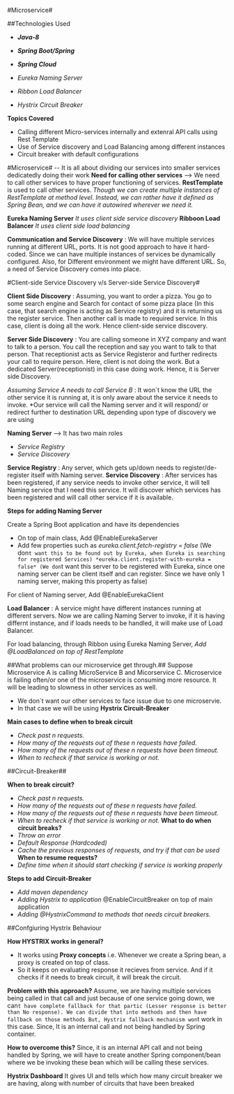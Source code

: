 #Microservice#

##Technologies Used
- ***Java-8***
- ***Spring Boot/Spring***
- ***Spring Cloud***

- *Eureka Naming Server*
- *Ribbon Load Balancer*
- *Hystrix Circuit Breaker*

**Topics Covered**
-	Calling different Micro-services internally and extenral API calls using Rest Template
-	Use of Service discovery and Load Balancing among different instances
-	Circuit breaker with default configurations


#Microservice# -- It is all about dividing our services into smaller services dedicatedly doing their work
**Need for calling other services** --> We need to call other services to have proper functioning of services.
**RestTemplate** is used to call other services.
*Though we can create multiple instances of  RestTemplate at method level. Instead, we can rather have it defined as Spring Bean, and we can have it autowired wherever we need it.*

**Eureka Naming Server** *It uses client side service discovery*
**Ribboon Load Balancer** *It uses client side load balancing*

**Communication and Service Discovery** : We will have multiple services running at different URL, ports. It is not good approach to have it hard-coded. Since we can have multiple instances of services be dynamically configured.
Also, for Different environment we might have different URL. So, a need of Service Discovery comes into place.

#Client-side Service Discovery v/s Server-side Service Discovery#

**Client Side Discovery** : Assuming, you want to order a pizza. You go to some search engine and Search for contact of some pizza place (In this case, that search engine is acting as Service registry) and it is returning us the register service. Then another call is made to required service. In this case, client is doing all the work. Hence client-side service discovery.

**Server Side Discovery** : You are calling someone in XYZ company and want to talk to a person. You call the reception and say you want to talk to that person. That receptionist acts as Service Registeror and further redirects your call to require person. Here, client is not doing the work. But a dedicated Server(receptionist) in this case doing work. Hence, it is Server side Discovery.

*Assuming Service A needs to call Service B* : It won`t know the URL the other service it is running at, it is only aware about the service it needs to invoke.
*Our service will call the Naming server and it will respond/ or redirect further to destination URL depending upon type of discovery we are using

**Naming Server** --> It has two main roles
- 	*Service Registry*
- 	*Service Discovery*

**Service Registry** : Any server, which gets up/down needs to register/de-register itself with Naming server.
**Service Discovery** : After services has been registered, if any service needs to invoke other service, it will tell Naming service that I need this service.
It will discover which services has been registered and will call other service if it is available.

**Steps for adding Naming Server**

Create a Spring Boot application and have its dependencies
- 	On top of main class, Add @EnableEurekaServer
- 	Add few properties such as 
		*eureka.client.fetch-registry = false*  (We don`t want this to be found out by Eureka, when Eureka is searching for registered Services)
		*eureka.client.register-with-eureka = false* (We don`t want this server to be registered with Eureka, since one naming server can be client itself and can register. Since we have only 1 naming server, making this property as false)

For client of Naming server,
	Add @EnableEurekaClient

**Load Balancer** : A service might have different instances running at different servers.
Now we are calling Naming Server to invoke, if it is having differnt instance, and if loads needs to be handled, it will make use of Load Balancer.

For load balancing, through Ribbon using Eureka Naming Server,
	*Add @LoadBalanced on top of RestTemplate*
	
##What problems can our microservice get through.##
Suppose Microservice A is calling MicroService B and Micorservice C.
Microservice is failing often/or one of the microservice is consuming more resource. It will be leading to slowness in other services as well.
- 	We don`t want our other services to face issue due to one microservie. 
- 	In that case we will be using **Hystrix Circuit-Breaker**

**Main cases to define when to break circuit**
- 	*Check past n requests.*
- 	*How many of the requests out of these n requests have failed.*
- 	*How many of the requests out of these n requests have been timeout.*
- 	*When to recheck if that service is working or not.*


##Circuit-Breaker##

**When to break circuit?**
- 	*Check past n requests.*
- 	*How many of the requests out of these n requests have failed.*
- 	*How many of the requests out of these n requests have been timeout.*
- 	*When to recheck if that service is working or not.*
**What to do when circuit breaks?**
- 	*Throw an error*
-	*Default Response (Hardcoded)*
- 	*Cache the previous responses of requests, and try if that can be used*
**When to resume requests?**
- 	*Define time when it should start checking if service is working properly*

**Steps to add Circuit-Breaker**
- 	*Add maven dependency*
-	*Adding Hystrix to application*
	@EnableCircuitBreaker on top of main application
-	*Adding @HystrixCommand to methods that needs circuit breakers.*

##Confgiuring Hystrix Behaviour

**How HYSTRIX works in general?**
-	It works using **Proxy concepts** i.e. Whenever we create a Spring bean, a proxy is created on top of class.
-	So it keeps on evaluating response it recieves from service. And if it checks if it needs to break circuit, it will break the circuit.
	
**Problem with this approach?**
Assume, we are having multiple services being called in that call and just because of one service going down, we can`t have complete fallback for that partic (Lesser response is better than No response).
We can divide that into methods and then have fallback on those methods
But, Hystrix fallback mechanism won`t work in this case. Since, It is an internal call and not being handled by Spring container.

**How to overcome this?**
Since, it is an internal API call and not being handled by Spring, we will have to create another Spring component/bean where we be invoking these bean which will be calling these services.

**Hystrix Dashboard**
It gives UI and tells which how many circuit breaker we are having, along with number of circuits that have been breaked
